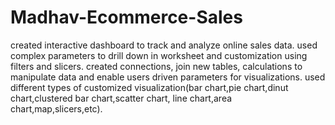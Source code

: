 # Madhav-Ecommerce-Sales
created interactive dashboard to track and analyze online sales data.
used complex parameters to drill down in worksheet and customization using filters and slicers.
created connections, join new tables, calculations to manipulate data and enable users driven parameters for visualizations.
used different types of customized visualization(bar chart,pie chart,dinut chart,clustered bar chart,scatter chart, line chart,area chart,map,slicers,etc).
